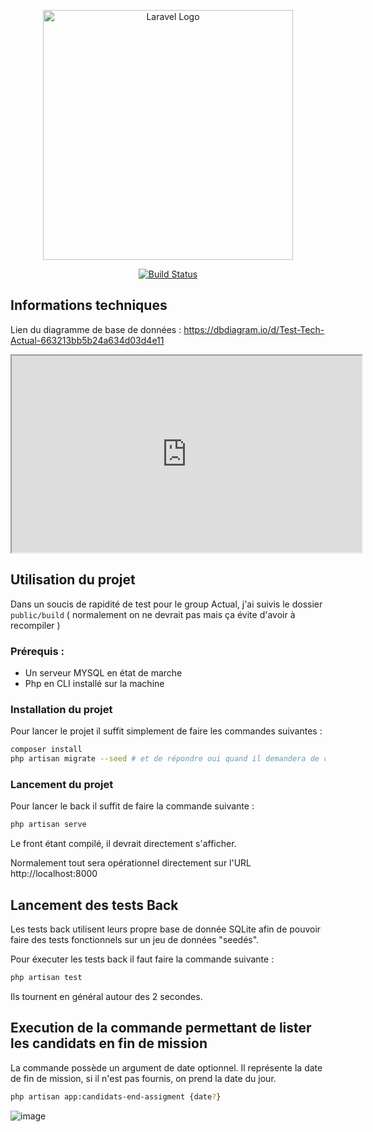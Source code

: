 <p align="center"><img src="https://www.groupeactual.eu/img/front/logo-actual-agencemploi.png" width="400" alt="Laravel Logo"></p>

<p align="center">
<a href="https://github.com/Sebastien-Lampazona/test-tech-actual/workflows/tests/badge.svg/actions"><img src="https://github.com/Sebastien-Lampazona/test-tech-actual/workflows/tests/badge.svg/workflows/tests/badge.svg" alt="Build Status"></a>
</p>

## Informations techniques

Lien du diagramme de base de données : https://dbdiagram.io/d/Test-Tech-Actual-663213bb5b24a634d03d4e11

<iframe width="560" height="315" src='https://dbdiagram.io/e/663213bb5b24a634d03d4e11/663215ab5b24a634d03d6ca2'> </iframe>

## Utilisation du projet

Dans un soucis de rapidité de test pour le group Actual, j'ai suivis le dossier `public/build` ( normalement on ne devrait pas mais ça évite d'avoir à recompiler )

### Prérequis :
- Un serveur MYSQL en état de marche
- Php en CLI installé sur la machine

### Installation du projet
Pour lancer le projet il suffit simplement de faire les commandes suivantes :

```sh
composer install
php artisan migrate --seed # et de répondre oui quand il demandera de créer la BDD si elle n'existe pas déjà
```
### Lancement du projet

Pour lancer le back il suffit de faire la commande suivante :
```sh
php artisan serve
```

Le front étant compilé, il devrait directement s'afficher.

Normalement tout sera opérationnel directement sur l'URL http://localhost:8000

## Lancement des tests Back

Les tests back utilisent leurs propre base de donnée SQLite afin de pouvoir faire des tests fonctionnels sur un jeu de données "seedés".

Pour éxecuter les tests back il faut faire la commande suivante :
```sh
php artisan test
```
Ils tournent en général autour des 2 secondes.

## Execution de la commande permettant de lister les candidats en fin de mission

La commande possède un argument de date optionnel. Il représente la date de fin de mission, si il n'est pas fournis, on prend la date du jour.

```sh
php artisan app:candidats-end-assigment {date?}
````

![image](https://github.com/Sebastien-Lampazona/test-tech-actual/assets/2599774/0a9efa1f-bc78-426f-bd35-2d403dafdbb1)
